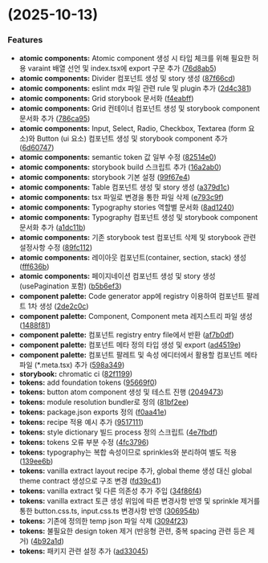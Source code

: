 #  (2025-10-13)


### Features

* **atomic components:** Atomic component 생성 시 타입 체크를 위해 필요한 허용 varaint 배열 선언 및 index.tsx에 export 구문 추가 ([76d8ab5](https://github.com/Tessa1217/lowcode-generator/commit/76d8ab5bb1653b3f35d0b32dfd555c6577451633))
* **atomic components:** Divider 컴포넌트 생성 및 story 생성 ([87f66cd](https://github.com/Tessa1217/lowcode-generator/commit/87f66cdb45120cddea1c23fb88c60ca7b5569166))
* **atomic components:** eslint mdx 파일 관련 rule 및 plugin 추가 ([2d4c381](https://github.com/Tessa1217/lowcode-generator/commit/2d4c38133b5fed77551ee62f78f1eadba85b6eb5))
* **atomic components:** Grid storybook 문서화 ([f4eabff](https://github.com/Tessa1217/lowcode-generator/commit/f4eabff7b54f413d0c3e4b752c97e489a47b6d7f))
* **atomic components:** Grid 컨테이너 컴포넌트 생성 및 storybook component 문서화 추가 ([786ca95](https://github.com/Tessa1217/lowcode-generator/commit/786ca959abb30b4605a53c0f64d7e12d1aa1614e))
* **atomic components:** Input, Select, Radio, Checkbox, Textarea (form 요소)와 Button (ui 요소) 컴포넌트 생성 및 storybook component 추가 ([6d60747](https://github.com/Tessa1217/lowcode-generator/commit/6d6074797b2ec082926538208a95539192c91e27))
* **atomic components:** semantic token 값 일부 수정 ([82514e0](https://github.com/Tessa1217/lowcode-generator/commit/82514e0eb24e1fcf4fbe5c7fa53b257141861cb5))
* **atomic components:** storybook build 스크립트 추가 ([16a2ab0](https://github.com/Tessa1217/lowcode-generator/commit/16a2ab074af6c646498592de5574286f154ab484))
* **atomic components:** storybook 기본 설정 ([99f67e4](https://github.com/Tessa1217/lowcode-generator/commit/99f67e4d2217c1fba68e0be0586170cc4c57349e))
* **atomic components:** Table  컴포넌트 생성 및 story 생성 ([a379d1c](https://github.com/Tessa1217/lowcode-generator/commit/a379d1c4c8a4cd840586da58beb794803395446f))
* **atomic components:** tsx 파일로 변경을 통한 파일 삭제 ([e793c9f](https://github.com/Tessa1217/lowcode-generator/commit/e793c9f29ba588d22f678fd289032d5699aa81e4))
* **atomic components:** Typography stories 역할별 문서화 ([8ad1240](https://github.com/Tessa1217/lowcode-generator/commit/8ad124027146d32553ddc37bc2a6291553785e13))
* **atomic components:** Typography 컴포넌트 생성 및 storybook component 문서화 추가 ([a1dc11b](https://github.com/Tessa1217/lowcode-generator/commit/a1dc11ba1b203a362c1ff4706a79af26fc53f4bf))
* **atomic components:** 기존 storybook test 컴포넌트 삭제 및 storybook 관련 설정사항 수정 ([89fc112](https://github.com/Tessa1217/lowcode-generator/commit/89fc112a944212961e7ff131a2204a803e122d32))
* **atomic components:** 레이아웃 컴포넌트(container, section, stack) 생성 ([fff636b](https://github.com/Tessa1217/lowcode-generator/commit/fff636b772826566e0fa24a961ccc9fc02f3dcc2))
* **atomic components:** 페이지네이션 컴포넌트 생성 및 story 생성 (usePagination 포함) ([b5b6ef3](https://github.com/Tessa1217/lowcode-generator/commit/b5b6ef3ad77d16ebc02f1db4b9bd89147ccc009f))
* **component palette:** Code generator app에 registry 이용하여 컴포넌트 팔레트 1차 생성 ([2de2c0c](https://github.com/Tessa1217/lowcode-generator/commit/2de2c0c8a5c502ae5f04a6a3ead4b7b08df49984))
* **component palette:** Component, Component meta 레지스트리 파일 생성 ([1488f81](https://github.com/Tessa1217/lowcode-generator/commit/1488f81e483d583777a8c6c22e0cf7a561b10077))
* **component palette:** 컴포넌트 registry entry file에서 반환 ([af7b0df](https://github.com/Tessa1217/lowcode-generator/commit/af7b0df140ed535d4772519e4cd8da6a5c881d38))
* **component palette:** 컴포넌트 메타 정의 타입 생성 및 export ([ad4519e](https://github.com/Tessa1217/lowcode-generator/commit/ad4519ec62c51464aee87fb167019a25507e9a8d))
* **component palette:** 컴포넌트 팔레트 및 속성 에디터에서 활용할 컴포넌트 메타 파일 (*.meta.tsx) 추가 ([598a349](https://github.com/Tessa1217/lowcode-generator/commit/598a34920b1c961773109bb4af0d09f777118f1a))
* **storybook:** chromatic ci ([82f1199](https://github.com/Tessa1217/lowcode-generator/commit/82f11997757ad0e4d83a7fad8fd9c613cd723643))
* **tokens:** add foundation tokens ([95669f0](https://github.com/Tessa1217/lowcode-generator/commit/95669f0faef8d39fd9e13a331b41ce4346824edd))
* **tokens:** button atom component 생성 및 테스트 진행 ([2049473](https://github.com/Tessa1217/lowcode-generator/commit/20494737707e1edf03fbcca5c3c6ccd37d3ba9b9))
* **tokens:** module resolution bundler로 정의 ([81bf2ee](https://github.com/Tessa1217/lowcode-generator/commit/81bf2ee75a8b2a13855360769a9a3e969b422ea8))
* **tokens:** package.json exports 정의 ([f0aa41e](https://github.com/Tessa1217/lowcode-generator/commit/f0aa41e60e0ea8e1264b3fb1ebb408a8ff76686d))
* **tokens:** recipe 적용 예시 추가 ([9517111](https://github.com/Tessa1217/lowcode-generator/commit/95171114a834e059d42ad2622baddff23370ad85))
* **tokens:** style dictionary 빌드 process 정의 스크립트 ([4e7fbdf](https://github.com/Tessa1217/lowcode-generator/commit/4e7fbdf3d723040364252e6f87b4384df26481ba))
* **tokens:** tokens 오류 부분 수정 ([4fc3796](https://github.com/Tessa1217/lowcode-generator/commit/4fc3796b5daba4535a54f1f17a6531db11860563))
* **tokens:** typography는 복합 속성이므로 sprinkles와 분리하여 별도 적용 ([139ee6b](https://github.com/Tessa1217/lowcode-generator/commit/139ee6b7e42bba7bdfe8e673bf56b98deff6e2b2))
* **tokens:** vanilla extract layout recipe 추가, global theme 생성 대신 global theme contract 생성으로 구조 변경 ([fd39c41](https://github.com/Tessa1217/lowcode-generator/commit/fd39c41e911fef7fa023d30042a6c41e0e18fa39))
* **tokens:** vanilla extract 및 다른 의존성 추가 주입 ([34f86f4](https://github.com/Tessa1217/lowcode-generator/commit/34f86f4fbd214393a3ab95cde4e5837593e19943))
* **tokens:** vanilla extract 토큰 생성 위임에 따른 변경사항 반영 및 sprinkle 제거를 통한 button.css.ts, input.css.ts 변경사항 반영 ([306954b](https://github.com/Tessa1217/lowcode-generator/commit/306954b1500530d67996ec220d2f8d8b5abd630a))
* **tokens:** 기존에 정의한 temp json 파일 삭제 ([3094f23](https://github.com/Tessa1217/lowcode-generator/commit/3094f2320b955003b49ebd7f7593f170af5a2367))
* **tokens:** 불필요한 design token 제거 (반응형 관련, 중복 spacing 관련 등은 제거) ([4b92a1d](https://github.com/Tessa1217/lowcode-generator/commit/4b92a1d8fb3f9275a0c3e9ebd0033df63e51cf97))
* **tokens:** 패키지 관련 설정 추가 ([ad33045](https://github.com/Tessa1217/lowcode-generator/commit/ad33045d371d76ac76822cad7428a58c71b8c5aa))



